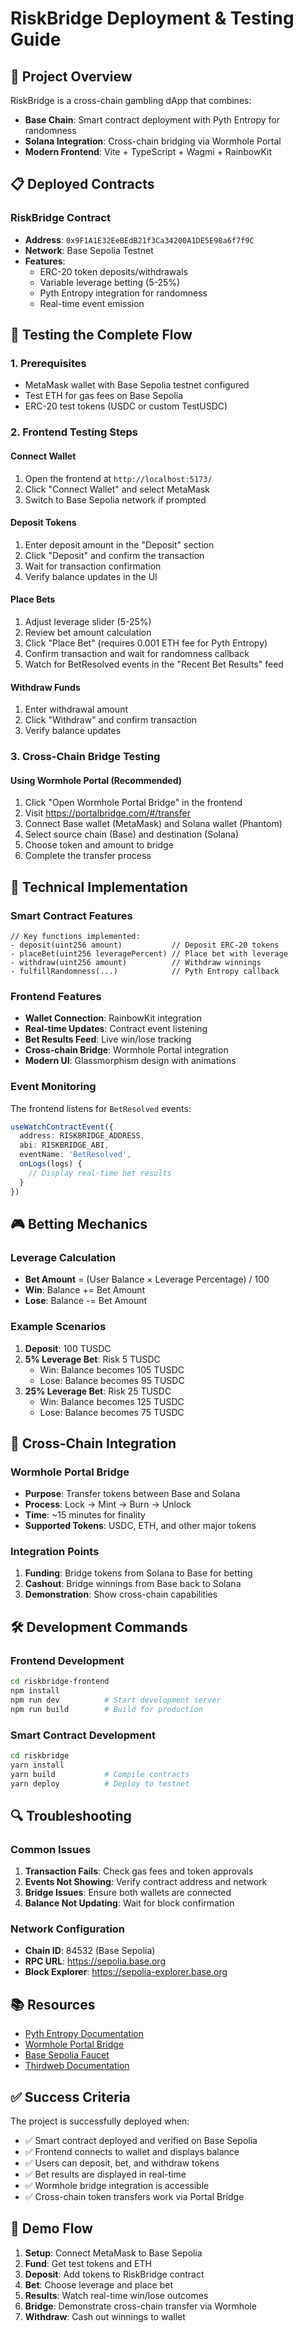 # RiskBridge Deployment & Testing Guide

## 🎯 Project Overview

RiskBridge is a cross-chain gambling dApp that combines:
- **Base Chain**: Smart contract deployment with Pyth Entropy for randomness
- **Solana Integration**: Cross-chain bridging via Wormhole Portal
- **Modern Frontend**: Vite + TypeScript + Wagmi + RainbowKit

## 📋 Deployed Contracts

### RiskBridge Contract
- **Address**: `0x9F1A1E32EeBEdB21f3Ca34200A1DE5E98a6f7f9C`
- **Network**: Base Sepolia Testnet
- **Features**: 
  - ERC-20 token deposits/withdrawals
  - Variable leverage betting (5-25%)
  - Pyth Entropy integration for randomness
  - Real-time event emission

## 🚀 Testing the Complete Flow

### 1. Prerequisites
- MetaMask wallet with Base Sepolia testnet configured
- Test ETH for gas fees on Base Sepolia
- ERC-20 test tokens (USDC or custom TestUSDC)

### 2. Frontend Testing Steps

#### Connect Wallet
1. Open the frontend at `http://localhost:5173/`
2. Click "Connect Wallet" and select MetaMask
3. Switch to Base Sepolia network if prompted

#### Deposit Tokens
1. Enter deposit amount in the "Deposit" section
2. Click "Deposit" and confirm the transaction
3. Wait for transaction confirmation
4. Verify balance updates in the UI

#### Place Bets
1. Adjust leverage slider (5-25%)
2. Review bet amount calculation
3. Click "Place Bet" (requires 0.001 ETH fee for Pyth Entropy)
4. Confirm transaction and wait for randomness callback
5. Watch for BetResolved events in the "Recent Bet Results" feed

#### Withdraw Funds
1. Enter withdrawal amount
2. Click "Withdraw" and confirm transaction
3. Verify balance updates

### 3. Cross-Chain Bridge Testing

#### Using Wormhole Portal (Recommended)
1. Click "Open Wormhole Portal Bridge" in the frontend
2. Visit https://portalbridge.com/#/transfer
3. Connect Base wallet (MetaMask) and Solana wallet (Phantom)
4. Select source chain (Base) and destination (Solana)
5. Choose token and amount to bridge
6. Complete the transfer process

## 🔧 Technical Implementation

### Smart Contract Features
```solidity
// Key functions implemented:
- deposit(uint256 amount)           // Deposit ERC-20 tokens
- placeBet(uint256 leveragePercent) // Place bet with leverage
- withdraw(uint256 amount)          // Withdraw winnings
- fulfillRandomness(...)            // Pyth Entropy callback
```

### Frontend Features
- **Wallet Connection**: RainbowKit integration
- **Real-time Updates**: Contract event listening
- **Bet Results Feed**: Live win/lose tracking
- **Cross-chain Bridge**: Wormhole Portal integration
- **Modern UI**: Glassmorphism design with animations

### Event Monitoring
The frontend listens for `BetResolved` events:
```typescript
useWatchContractEvent({
  address: RISKBRIDGE_ADDRESS,
  abi: RISKBRIDGE_ABI,
  eventName: 'BetResolved',
  onLogs(logs) {
    // Display real-time bet results
  }
})
```

## 🎮 Betting Mechanics

### Leverage Calculation
- **Bet Amount** = (User Balance × Leverage Percentage) / 100
- **Win**: Balance += Bet Amount
- **Lose**: Balance -= Bet Amount

### Example Scenarios
1. **Deposit**: 100 TUSDC
2. **5% Leverage Bet**: Risk 5 TUSDC
   - Win: Balance becomes 105 TUSDC
   - Lose: Balance becomes 95 TUSDC
3. **25% Leverage Bet**: Risk 25 TUSDC
   - Win: Balance becomes 125 TUSDC
   - Lose: Balance becomes 75 TUSDC

## 🌉 Cross-Chain Integration

### Wormhole Portal Bridge
- **Purpose**: Transfer tokens between Base and Solana
- **Process**: Lock → Mint → Burn → Unlock
- **Time**: ~15 minutes for finality
- **Supported Tokens**: USDC, ETH, and other major tokens

### Integration Points
1. **Funding**: Bridge tokens from Solana to Base for betting
2. **Cashout**: Bridge winnings from Base back to Solana
3. **Demonstration**: Show cross-chain capabilities

## 🛠 Development Commands

### Frontend Development
```bash
cd riskbridge-frontend
npm install
npm run dev          # Start development server
npm run build        # Build for production
```

### Smart Contract Development
```bash
cd riskbridge
yarn install
yarn build           # Compile contracts
yarn deploy          # Deploy to testnet
```

## 🔍 Troubleshooting

### Common Issues
1. **Transaction Fails**: Check gas fees and token approvals
2. **Events Not Showing**: Verify contract address and network
3. **Bridge Issues**: Ensure both wallets are connected
4. **Balance Not Updating**: Wait for block confirmation

### Network Configuration
- **Chain ID**: 84532 (Base Sepolia)
- **RPC URL**: https://sepolia.base.org
- **Block Explorer**: https://sepolia-explorer.base.org

## 📚 Resources

- [Pyth Entropy Documentation](https://docs.pyth.network/entropy)
- [Wormhole Portal Bridge](https://portalbridge.com)
- [Base Sepolia Faucet](https://www.coinbase.com/faucets/base-ethereum-sepolia-faucet)
- [Thirdweb Documentation](https://portal.thirdweb.com)

## ✅ Success Criteria

The project is successfully deployed when:
- ✅ Smart contract deployed and verified on Base Sepolia
- ✅ Frontend connects to wallet and displays balance
- ✅ Users can deposit, bet, and withdraw tokens
- ✅ Bet results are displayed in real-time
- ✅ Wormhole bridge integration is accessible
- ✅ Cross-chain token transfers work via Portal Bridge

## 🎉 Demo Flow

1. **Setup**: Connect MetaMask to Base Sepolia
2. **Fund**: Get test tokens and ETH
3. **Deposit**: Add tokens to RiskBridge contract
4. **Bet**: Choose leverage and place bet
5. **Results**: Watch real-time win/lose outcomes
6. **Bridge**: Demonstrate cross-chain transfer via Wormhole
7. **Withdraw**: Cash out winnings to wallet